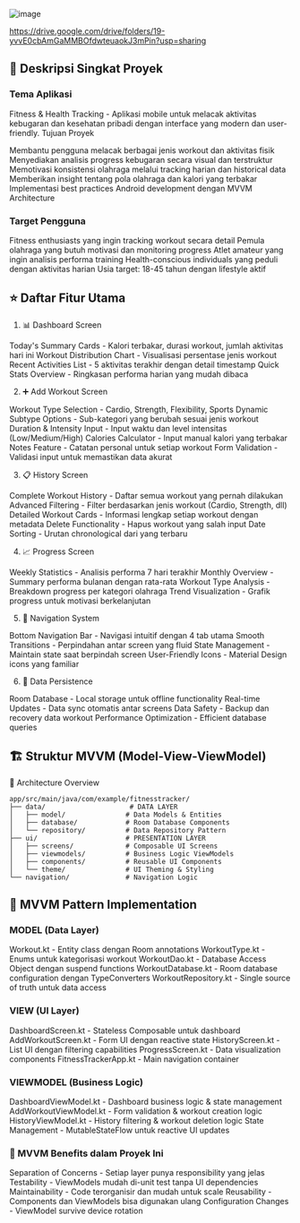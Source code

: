 ![image](https://github.com/user-attachments/assets/dee85d8b-7577-4170-aaf4-ef2974ac0acf)

https://drive.google.com/drive/folders/19-yvvE0cbAmGaMMBOfdwteuaokJ3mPin?usp=sharing

## 🎯 Deskripsi Singkat Proyek
### Tema Aplikasi
Fitness & Health Tracking - Aplikasi mobile untuk melacak aktivitas kebugaran dan kesehatan pribadi dengan interface yang modern dan user-friendly.
Tujuan Proyek

Membantu pengguna melacak berbagai jenis workout dan aktivitas fisik
Menyediakan analisis progress kebugaran secara visual dan terstruktur
Memotivasi konsistensi olahraga melalui tracking harian dan historical data
Memberikan insight tentang pola olahraga dan kalori yang terbakar
Implementasi best practices Android development dengan MVVM Architecture

### Target Pengguna

Fitness enthusiasts yang ingin tracking workout secara detail
Pemula olahraga yang butuh motivasi dan monitoring progress
Atlet amateur yang ingin analisis performa training
Health-conscious individuals yang peduli dengan aktivitas harian
Usia target: 18-45 tahun dengan lifestyle aktif


## ⭐ Daftar Fitur Utama
1. 📊 Dashboard Screen

Today's Summary Cards - Kalori terbakar, durasi workout, jumlah aktivitas hari ini
Workout Distribution Chart - Visualisasi persentase jenis workout
Recent Activities List - 5 aktivitas terakhir dengan detail timestamp
Quick Stats Overview - Ringkasan performa harian yang mudah dibaca

2. ➕ Add Workout Screen

Workout Type Selection - Cardio, Strength, Flexibility, Sports
Dynamic Subtype Options - Sub-kategori yang berubah sesuai jenis workout
Duration & Intensity Input - Input waktu dan level intensitas (Low/Medium/High)
Calories Calculator - Input manual kalori yang terbakar
Notes Feature - Catatan personal untuk setiap workout
Form Validation - Validasi input untuk memastikan data akurat

3. 📋 History Screen

Complete Workout History - Daftar semua workout yang pernah dilakukan
Advanced Filtering - Filter berdasarkan jenis workout (Cardio, Strength, dll)
Detailed Workout Cards - Informasi lengkap setiap workout dengan metadata
Delete Functionality - Hapus workout yang salah input
Date Sorting - Urutan chronological dari yang terbaru

4. 📈 Progress Screen

Weekly Statistics - Analisis performa 7 hari terakhir
Monthly Overview - Summary performa bulanan dengan rata-rata
Workout Type Analysis - Breakdown progress per kategori olahraga
Trend Visualization - Grafik progress untuk motivasi berkelanjutan

5. 🧭 Navigation System

Bottom Navigation Bar - Navigasi intuitif dengan 4 tab utama
Smooth Transitions - Perpindahan antar screen yang fluid
State Management - Maintain state saat berpindah screen
User-Friendly Icons - Material Design icons yang familiar

6. 💾 Data Persistence

Room Database - Local storage untuk offline functionality
Real-time Updates - Data sync otomatis antar screens
Data Safety - Backup dan recovery data workout
Performance Optimization - Efficient database queries


## 🏗️ Struktur MVVM (Model-View-ViewModel)
📁 Architecture Overview
```
app/src/main/java/com/example/fitnesstracker/
├── data/                     # DATA LAYER
│   ├── model/               # Data Models & Entities
│   ├── database/            # Room Database Components  
│   └── repository/          # Data Repository Pattern
├── ui/                      # PRESENTATION LAYER
│   ├── screens/             # Composable UI Screens
│   ├── viewmodels/          # Business Logic ViewModels
│   ├── components/          # Reusable UI Components
│   └── theme/               # UI Theming & Styling
└── navigation/              # Navigation Logic
```
## 🔄 MVVM Pattern Implementation
### MODEL (Data Layer)

Workout.kt - Entity class dengan Room annotations
WorkoutType.kt - Enums untuk kategorisasi workout
WorkoutDao.kt - Database Access Object dengan suspend functions
WorkoutDatabase.kt - Room database configuration dengan TypeConverters
WorkoutRepository.kt - Single source of truth untuk data access

### VIEW (UI Layer)

DashboardScreen.kt - Stateless Composable untuk dashboard
AddWorkoutScreen.kt - Form UI dengan reactive state
HistoryScreen.kt - List UI dengan filtering capabilities
ProgressScreen.kt - Data visualization components
FitnessTrackerApp.kt - Main navigation container

### VIEWMODEL (Business Logic)

DashboardViewModel.kt - Dashboard business logic & state management
AddWorkoutViewModel.kt - Form validation & workout creation logic
HistoryViewModel.kt - History filtering & workout deletion logic
State Management - MutableStateFlow untuk reactive UI updates

### 🎯 MVVM Benefits dalam Proyek Ini

Separation of Concerns - Setiap layer punya responsibility yang jelas
Testability - ViewModels mudah di-unit test tanpa UI dependencies
Maintainability - Code terorganisir dan mudah untuk scale
Reusability - Components dan ViewModels bisa digunakan ulang
Configuration Changes - ViewModel survive device rotation
